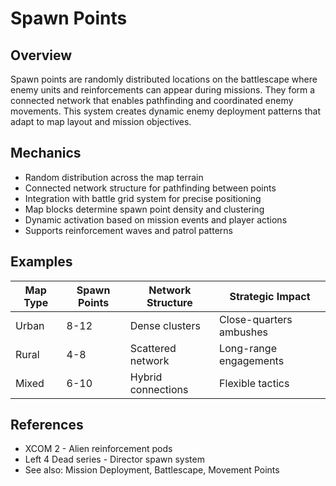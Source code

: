 # Spawn Points

## Overview
Spawn points are randomly distributed locations on the battlescape where enemy units and reinforcements can appear during missions. They form a connected network that enables pathfinding and coordinated enemy movements. This system creates dynamic enemy deployment patterns that adapt to map layout and mission objectives.

## Mechanics
- Random distribution across the map terrain
- Connected network structure for pathfinding between points
- Integration with battle grid system for precise positioning
- Map blocks determine spawn point density and clustering
- Dynamic activation based on mission events and player actions
- Supports reinforcement waves and patrol patterns

## Examples
| Map Type | Spawn Points | Network Structure | Strategic Impact |
|----------|--------------|-------------------|------------------|
| Urban | 8-12 | Dense clusters | Close-quarters ambushes |
| Rural | 4-8 | Scattered network | Long-range engagements |
| Mixed | 6-10 | Hybrid connections | Flexible tactics |

## References
- XCOM 2 - Alien reinforcement pods
- Left 4 Dead series - Director spawn system
- See also: Mission Deployment, Battlescape, Movement Points